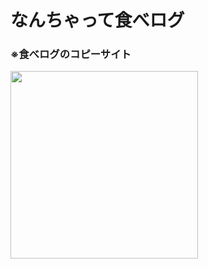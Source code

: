 # なんちゃって食べログ
### ※食べログのコピーサイト
<img src="https://user-images.githubusercontent.com/58260334/77901257-437d7380-72ba-11ea-8939-1178c3e82772.JPG" width="300px">
